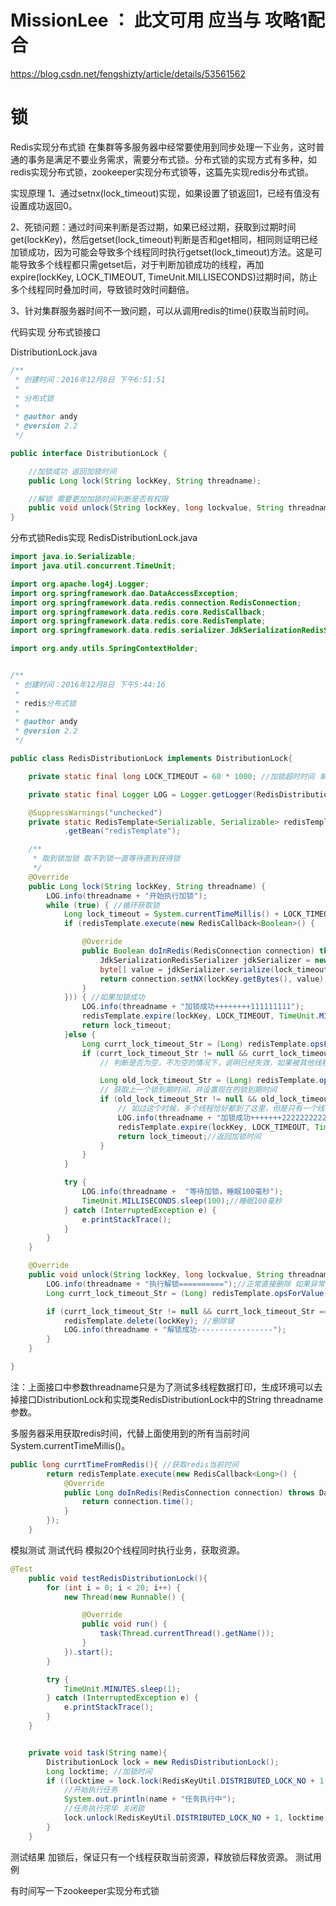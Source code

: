 # MissionLee ： 此文可用 应当与 攻略1配合

https://blog.csdn.net/fengshizty/article/details/53561562

# 锁

Redis实现分布式锁
在集群等多服务器中经常要使用到同步处理一下业务，这时普通的事务是满足不要业务需求，需要分布式锁。分布式锁的实现方式有多种，如redis实现分布式锁，zookeeper实现分布式锁等，这篇先实现redis分布式锁。

实现原理
1、通过setnx(lock_timeout)实现，如果设置了锁返回1，已经有值没有设置成功返回0。

2、死锁问题：通过时间来判断是否过期，如果已经过期，获取到过期时间get(lockKey)，然后getset(lock_timeout)判断是否和get相同，相同则证明已经加锁成功，因为可能会导致多个线程同时执行getset(lock_timeout)方法。这是可能导致多个线程都只需getset后，对于判断加锁成功的线程，再加expire(lockKey, LOCK_TIMEOUT, TimeUnit.MILLISECONDS)过期时间，防止多个线程同时叠加时间，导致锁时效时间翻倍。

3、针对集群服务器时间不一致问题，可以从调用redis的time()获取当前时间。

代码实现
分布式锁接口

DistributionLock.java
```java
/**
 * 创建时间：2016年12月8日 下午6:51:51
 * 
 * 分布式锁
 * 
 * @author andy
 * @version 2.2
 */

public interface DistributionLock {

    //加锁成功 返回加锁时间
    public Long lock(String lockKey, String threadname);

    //解锁 需要更加加锁时间判断是否有权限
    public void unlock(String lockKey, long lockvalue, String threadname);
}
```
分布式锁Redis实现
RedisDistributionLock.java
```java
import java.io.Serializable;
import java.util.concurrent.TimeUnit;

import org.apache.log4j.Logger;
import org.springframework.dao.DataAccessException;
import org.springframework.data.redis.connection.RedisConnection;
import org.springframework.data.redis.core.RedisCallback;
import org.springframework.data.redis.core.RedisTemplate;
import org.springframework.data.redis.serializer.JdkSerializationRedisSerializer;

import org.andy.utils.SpringContextHolder;


/**
 * 创建时间：2016年12月8日 下午5:44:16
 * 
 * redis分布式锁
 * 
 * @author andy
 * @version 2.2
 */

public class RedisDistributionLock implements DistributionLock{

    private static final long LOCK_TIMEOUT = 60 * 1000; //加锁超时时间 单位毫秒  意味着加锁期间内执行完操作 如果未完成会有并发现象

    private static final Logger LOG = Logger.getLogger(RedisDistributionLock.class); //redis锁日志

    @SuppressWarnings("unchecked")
    private static RedisTemplate<Serializable, Serializable> redisTemplate = (RedisTemplate<Serializable, Serializable>) SpringContextHolder
            .getBean("redisTemplate");

    /**
     * 取到锁加锁 取不到锁一直等待直到获得锁
     */
    @Override
    public Long lock(String lockKey, String threadname) {
        LOG.info(threadname + "开始执行加锁");
        while (true) { //循环获取锁
            Long lock_timeout = System.currentTimeMillis() + LOCK_TIMEOUT + 1; //锁时间
            if (redisTemplate.execute(new RedisCallback<Boolean>() {

                @Override
                public Boolean doInRedis(RedisConnection connection) throws DataAccessException {
                    JdkSerializationRedisSerializer jdkSerializer = new JdkSerializationRedisSerializer();
                    byte[] value = jdkSerializer.serialize(lock_timeout);
                    return connection.setNX(lockKey.getBytes(), value);
                }
            })) { //如果加锁成功
                LOG.info(threadname + "加锁成功++++++++111111111");
                redisTemplate.expire(lockKey, LOCK_TIMEOUT, TimeUnit.MILLISECONDS); //设置超时时间，释放内存
                return lock_timeout;
            }else {
                Long currt_lock_timeout_Str = (Long) redisTemplate.opsForValue().get(lockKey); // redis里的时间
                if (currt_lock_timeout_Str != null && currt_lock_timeout_Str < System.currentTimeMillis()) { //锁已经失效
                    // 判断是否为空，不为空的情况下，说明已经失效，如果被其他线程设置了值，则第二个条件判断是无法执行

                    Long old_lock_timeout_Str = (Long) redisTemplate.opsForValue().getAndSet(lockKey, lock_timeout);
                    // 获取上一个锁到期时间，并设置现在的锁到期时间
                    if (old_lock_timeout_Str != null && old_lock_timeout_Str.equals(currt_lock_timeout_Str)) {
                        // 如过这个时候，多个线程恰好都到了这里，但是只有一个线程的设置值和当前值相同，他才有权利获取锁
                        LOG.info(threadname + "加锁成功+++++++2222222222");
                        redisTemplate.expire(lockKey, LOCK_TIMEOUT, TimeUnit.MILLISECONDS); //设置超时时间，释放内存
                        return lock_timeout;//返回加锁时间
                    }
                }
            }

            try {
                LOG.info(threadname +  "等待加锁，睡眠100毫秒"); 
                TimeUnit.MILLISECONDS.sleep(100);//睡眠100毫秒
            } catch (InterruptedException e) {
                e.printStackTrace();
            } 
        }
    }

    @Override
    public void unlock(String lockKey, long lockvalue, String threadname) {
        LOG.info(threadname + "执行解锁==========");//正常直接删除 如果异常关闭判断加锁会判断过期时间
        Long currt_lock_timeout_Str = (Long) redisTemplate.opsForValue().get(lockKey); // redis里的时间

        if (currt_lock_timeout_Str != null && currt_lock_timeout_Str == lockvalue) {//如果是加锁者 则删除锁 如果不是则等待自动过期 重新竞争加锁
            redisTemplate.delete(lockKey); //删除键
            LOG.info(threadname + "解锁成功-----------------");
        }
    }

}
```

注：上面接口中参数threadname只是为了测试多线程数据打印，生成环境可以去掉接口DistributionLock和实现类RedisDistributionLock中的String threadname参数。

多服务器采用获取redis时间，代替上面使用到的所有当前时间System.currentTimeMillis()。
```java
public long currtTimeFromRedis(){ //获取redis当前时间
        return redisTemplate.execute(new RedisCallback<Long>() {
            @Override
            public Long doInRedis(RedisConnection connection) throws DataAccessException {
                return connection.time();
            }
        });
    }
```
模拟测试
测试代码
模拟20个线程同时执行业务，获取资源。
```java
@Test
    public void testRedisDistributionLock(){
        for (int i = 0; i < 20; i++) {
            new Thread(new Runnable() {

                @Override
                public void run() {
                    task(Thread.currentThread().getName());
                }
            }).start();
        }

        try {
            TimeUnit.MINUTES.sleep(1);
        } catch (InterruptedException e) {
            e.printStackTrace();
        }
    }


    private void task(String name){
        DistributionLock lock = new RedisDistributionLock(); 
        Long locktime; //加锁时间
        if ((locktime = lock.lock(RedisKeyUtil.DISTRIBUTED_LOCK_NO + 1, name)) != null) {
            //开始执行任务
            System.out.println(name + "任务执行中");
            //任务执行完毕 关闭锁
            lock.unlock(RedisKeyUtil.DISTRIBUTED_LOCK_NO + 1, locktime, name);
        }
    }
```
测试结果
加锁后，保证只有一个线程获取当前资源，释放锁后释放资源。 
测试用例

有时间写一下zookeeper实现分布式锁